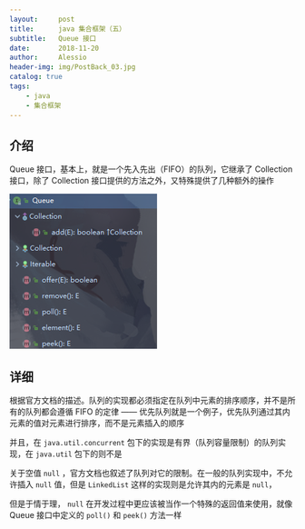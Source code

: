 ```yaml
---
layout:     post
title:      java 集合框架（五）
subtitle:   Queue 接口
date:       2018-11-20
author:     Alessio
header-img: img/PostBack_03.jpg
catalog: true
tags:
    - java
    - 集合框架
---
```

## 介绍

Queue 接口，基本上，就是一个先入先出（FIFO）的队列，它继承了 Collection 接口，除了 Collection 接口提供的方法之外，又特殊提供了几种额外的操作

![Queue 接口方法图](https://raw.githubusercontent.com/Zjianru/zjianru.github.io/master/img/Queue%20%E6%8E%A5%E5%8F%A3%E6%96%B9%E6%B3%95%E5%9B%BE.png)

## 详细

根据官方文档的描述。队列的实现都必须指定在队列中元素的排序顺序，并不是所有的队列都会遵循 FIFO 的定律 —— 优先队列就是一个例子，优先队列通过其内元素的值对元素进行排序，而不是元素插入的顺序

并且，在 `java.util.concurrent` 包下的实现是有界（队列容量限制）的队列实现，在 `java.util` 包下的则不是

关于空值 `null` ，官方文档也叙述了队列对它的限制。在一般的队列实现中，不允许插入 `null` 值，但是 `LinkedList` 这样的实现则是允许其内的元素是 `null`，

但是于情于理， `null` 在开发过程中更应该被当作一个特殊的返回值来使用，就像 Queue 接口中定义的 `poll()` 和 `peek()` 方法一样
